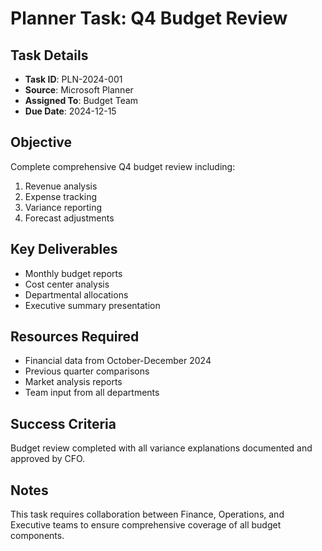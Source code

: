 # Planner Task: Q4 Budget Review

## Task Details
- **Task ID**: PLN-2024-001
- **Source**: Microsoft Planner
- **Assigned To**: Budget Team
- **Due Date**: 2024-12-15

## Objective
Complete comprehensive Q4 budget review including:
1. Revenue analysis
2. Expense tracking
3. Variance reporting
4. Forecast adjustments

## Key Deliverables
- Monthly budget reports
- Cost center analysis
- Departmental allocations
- Executive summary presentation

## Resources Required
- Financial data from October-December 2024
- Previous quarter comparisons
- Market analysis reports
- Team input from all departments

## Success Criteria
Budget review completed with all variance explanations documented and approved by CFO.

## Notes
This task requires collaboration between Finance, Operations, and Executive teams to ensure comprehensive coverage of all budget components.